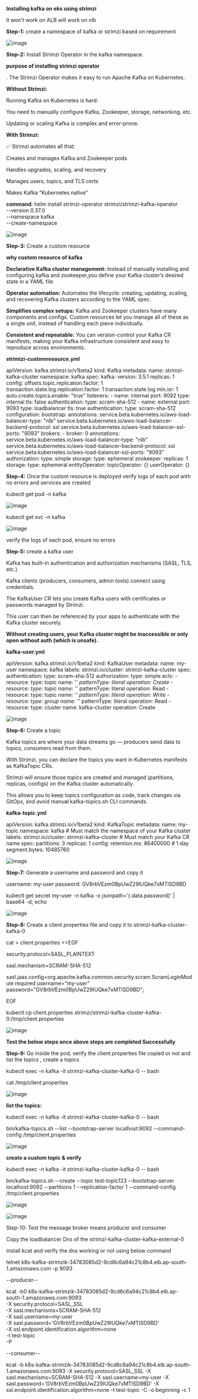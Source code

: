 **Installing kafka on eks using strimzi**

it won't work on ALB will work on nlb

**Step-1:** create a namespace of kafka or strimzi based on requirement

![image](https://github.com/user-attachments/assets/c9d34afb-f009-42e4-863e-6f419bae6992)

**Step-2:** Install Strimzi Operator in the kafka namespace.

**purpose of installing strimzi operator**

. The Strimzi Operator makes it easy to run Apache Kafka on Kubernetes.

**Without Strimzi:**

Running Kafka on Kubernetes is hard:

You need to manually configure Kafka, Zookeeper, storage, networking, etc.

Updating or scaling Kafka is complex and error-prone.

**With Strimzi:**

✅ Strimzi automates all that:

Creates and manages Kafka and Zookeeper pods

Handles upgrades, scaling, and recovery

Manages users, topics, and TLS certs

Makes Kafka “Kubernetes native”

**command**: helm install strimzi-operator strimzi/strimzi-kafka-operator \
  --version 0.37.0 \
  --namespace kafka \
  --create-namespace

![image](https://github.com/user-attachments/assets/f2b416b8-2d2b-43fe-9fa9-c242c565330a)


**Step-3:** Create a custom resource

**why custom resource of kafka**

**Declarative Kafka cluster management:** Instead of manually installing and configuring kafka and zookeeper,you define your Kafka cluster’s desired state in a YAML file

**Operator automation:** Automates the lifecycle: creating, updating, scaling, and recovering Kafka clusters according to the YAML spec.

**Simplifies complex setups:** Kafka and Zookeeper clusters have many components and configs. Custom resources let you manage all of these as a single unit, instead of handling each piece individually.

**Consistent and repeatable:** You can version-control your Kafka CR manifests, making your Kafka infrastructure consistent and easy to reproduce across environments.

**strimizi-customresource.yml**

apiVersion: kafka.strimzi.io/v1beta2
kind: Kafka
metadata:
  name: strimzi-kafka-cluster
  namespace: kafka
spec:
  kafka:
    version: 3.5.1
    replicas: 1
    config:
      offsets.topic.replication.factor: 1
      transaction.state.log.replication.factor: 1
      transaction.state.log.min.isr: 1
      auto.create.topics.enable: "true"
    listeners:
      - name: internal
        port: 9092
        type: internal
        tls: false
        authentication:
          type: scram-sha-512
      - name: external
        port: 9093
        type: loadbalancer
        tls: true
        authentication:
          type: scram-sha-512
        configuration:
          bootstrap:
            annotations:
              service.beta.kubernetes.io/aws-load-balancer-type: "nlb"
              service.beta.kubernetes.io/aws-load-balancer-backend-protocol: ssl
              service.beta.kubernetes.io/aws-load-balancer-ssl-ports: "9093"
          brokers:
            - broker: 0
              annotations:
                service.beta.kubernetes.io/aws-load-balancer-type: "nlb"
                service.beta.kubernetes.io/aws-load-balancer-backend-protocol: ssl
                service.beta.kubernetes.io/aws-load-balancer-ssl-ports: "9093"
    authorization:
      type: simple
    storage:
      type: ephemeral
  zookeeper:
    replicas: 1
    storage:
      type: ephemeral
  entityOperator:
    topicOperator: {}
    userOperator: {}

**Step-4:** Once the custom resource is deployed verify logs of each pod with no errors and services are created

kubectl get pod -n kafka

![image](https://github.com/user-attachments/assets/8d19b060-c200-4ee3-bcf3-bdea63c894b7)

kubectl get svc -n kafka

![image](https://github.com/user-attachments/assets/0508465b-57c7-4630-8480-bcfac2a2f97e)

verify the logs of each pod, ensure no errors

**Step-5:** create a kafka user

Kafka has built-in authentication and authorization mechanisms (SASL, TLS, etc.).

Kafka clients (producers, consumers, admin tools) connect using credentials.

The KafkaUser CR lets you create Kafka users with certificates or passwords managed by Strimzi.

This user can then be referenced by your apps to authenticate with the Kafka cluster securely.

**Without creating users, your Kafka cluster might be inaccessible or only open without auth (which is unsafe).**

**kafka-user.yml**

apiVersion: kafka.strimzi.io/v1beta2
kind: KafkaUser
metadata:
  name: my-user
  namespace: kafka
  labels:
    strimzi.io/cluster: strimzi-kafka-cluster
spec:
  authentication:
    type: scram-sha-512
  authorization:
    type: simple
    acls:
      - resource:
          type: topic
          name: '*'
          patternType: literal
        operation: Create
      - resource:
          type: topic
          name: '*'
          patternType: literal
        operation: Read
      - resource:
          type: topic
          name: '*'
          patternType: literal
        operation: Write
      - resource:
          type: group
          name: '*'
          patternType: literal
        operation: Read
      - resource:
          type: cluster
          name: kafka-cluster
        operation: Create

![image](https://github.com/user-attachments/assets/fb163b57-bd8f-4671-8864-222b57c4854f)

**Step-6:** Create a topic

Kafka topics are where your data streams go — producers send data to topics, consumers read from them.

With Strimzi, you can declare the topics you want in Kubernetes manifests as KafkaTopic CRs.

Strimzi will ensure those topics are created and managed (partitions, replicas, configs) on the Kafka cluster automatically.

This allows you to keep topics configuration as code, track changes via GitOps, and avoid manual kafka-topics.sh CLI commands.

**kafka-topic.yml**

apiVersion: kafka.strimzi.io/v1beta2
kind: KafkaTopic
metadata:
  name: my-topic
  namespace: kafka  # Must match the namespace of your Kafka cluster
  labels:
    strimzi.io/cluster: strimzi-kafka-cluster  # Must match your Kafka CR name
spec:
  partitions: 3
  replicas: 1
  config:
    retention.ms: 86400000   # 1 day
    segment.bytes: 10485760

![image](https://github.com/user-attachments/assets/5b148d6a-d0b9-41a6-9a99-93a0b5141f5e)

**Step-7:** Generate a username and password and copy it

username: my-user
password: GV8rbVEzm0BpUwZ29IUQke7xMTlSD9BD


kubectl get secret my-user -n kafka -o jsonpath='{.data.password}' | base64 -d; echo

![image](https://github.com/user-attachments/assets/1252ffdc-1906-46ac-8234-6676492416a3)

**Step-8:** Create a client.properties file and copy it to strimzi-kafka-cluster-kafka-0

cat > client.properties <<EOF

security.protocol=SASL_PLAINTEXT

sasl.mechanism=SCRAM-SHA-512

sasl.jaas.config=org.apache.kafka.common.security.scram.ScramLoginModule required username="my-user" password="GV8rbVEzm0BpUwZ29IUQke7xMTlSD9BD";

EOF

kubectl cp client.properties strimzi/strimzi-kafka-cluster-kafka-0:/tmp/client.properties

![image](https://github.com/user-attachments/assets/9381fb1d-1f28-4592-8d72-8fbc0d8ac718)

**Test the below steps once above steps are completed Successfully**

**Step-9:** Go inside the pod, verify the client.properties file copied or not and list the topics , create a topics

kubectl exec -n kafka -it strimzi-kafka-cluster-kafka-0 -- bash

cat /tmp/client.properties

![image](https://github.com/user-attachments/assets/c0fc8869-97cd-4654-be1c-edecc205b4a7)

**list the topics:**

kubectl exec -n kafka -it strimzi-kafka-cluster-kafka-0 -- bash

bin/kafka-topics.sh --list --bootstrap-server localhost:9092 --command-config /tmp/client.properties

![image](https://github.com/user-attachments/assets/74d361ef-9e9f-4d82-a578-ad7f517ed6c3)

**create a custom topic & verify**

kubectl exec -n kafka -it strimzi-kafka-cluster-kafka-0 -- bash

bin/kafka-topics.sh --create --topic test-topic123 --bootstrap-server localhost:9092 --partitions 1 --replication-factor 1 --command-config /tmp/client.properties

![image](https://github.com/user-attachments/assets/d7a477dc-751b-4a76-8209-680bb26113e4)

![image](https://github.com/user-attachments/assets/5114ca02-ae3c-4dc0-8be1-5492101b9d3d)

Step-10: Test the message broker means producer and consumer

Copy the loadbalancer Dns of the strimzi-kafka-cluster-kafka-external-0

install kcat and verify the dns working or not using below command

telnet k8s-kafka-strimzik-34783085d2-9cd6c6a94c21c8b4.elb.ap-south-1.amazonaws.com -p 9093

--producer--

 kcat -b0 k8s-kafka-strimzik-34783085d2-9cd6c6a94c21c8b4.elb.ap-south-1.amazonaws.com:9093 \
  -X security.protocol=SASL_SSL \
  -X sasl.mechanisms=SCRAM-SHA-512 \
  -X sasl.username=my-user \
  -X sasl.password='GV8rbVEzm0BpUwZ29IUQke7xMTlSD9BD' \
  -X ssl.endpoint.identification.algorithm=none \
  -t test-topic \
  -P

--consumer--

kcat -b k8s-kafka-strimzik-34783085d2-9cd6c6a94c21c8b4.elb.ap-south-1.amazonaws.com:9093   -X security.protocol=SASL_SSL   -X sasl.mechanisms=SCRAM-SHA-512   -X sasl.username=my-user   -X sasl.password='GV8rbVEzm0BpUwZ29IUQke7xMTlSD9BD'   -X ssl.endpoint.identification.algorithm=none   -t test-topic -C -o beginning -c 1

